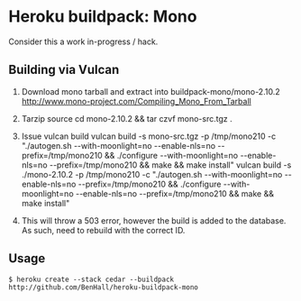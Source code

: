 Heroku buildpack: Mono
======================

Consider this a work in-progress / hack.

Building via Vulcan
-------------------
1) Download mono tarball and extract into buildpack-mono/mono-2.10.2
http://www.mono-project.com/Compiling_Mono_From_Tarball

2) Tarzip source
cd mono-2.10.2 && tar czvf mono-src.tgz .

2) Issue vulcan build
vulcan build -s mono-src.tgz -p /tmp/mono210 -c "./autogen.sh --with-moonlight=no --enable-nls=no --prefix=/tmp/mono210 && ./configure --with-moonlight=no --enable-nls=no --prefix=/tmp/mono210 && make && make install"
vulcan build -s ./mono-2.10.2 -p /tmp/mono210 -c "./autogen.sh --with-moonlight=no --enable-nls=no --prefix=/tmp/mono210 && ./configure --with-moonlight=no --enable-nls=no --prefix=/tmp/mono210 && make && make install"

3) This will throw a 503 error, however the build is added to the database. As such, need to rebuild with the correct ID.



Usage
-----
    $ heroku create --stack cedar --buildpack http://github.com/BenHall/heroku-buildpack-mono

